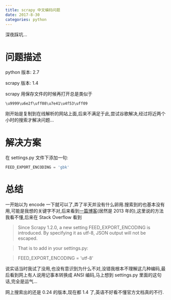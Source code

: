 ```yaml
---
title: scrapy 中文编码问题
date: 2017-8-30
categories: python
---
```


深夜踩坑...
<!--more-->
# 问题描述

python 版本: 2.7

scrapy 版本: 1.4

scrapy 用保存文件的时候再打开总是类似于
```
\u9999\u6e2f\uff08\u7e41\u4f53\uff09
```
刚开始是复制到在线解析的网站上面,后来不满足于此,尝试谷歌解决,经过将近两个小时的搜索才解决问题...

# 解决方案
在 settings.py 文件下添加一句:
```python
FEED_EXPORT_ENCODING = 'gbk'
```

# 总结
一开始以为 encode 一下就可以了,弄了半天并没有什么卵用.搜索到的也基本没有用,可能是我想的关键字不对,后来看到[一篇博客](https://caiknife.github.io/blog/2013/08/02/scrapy-json-solution/)(居然是 2013 年的),这里说的方法我看不懂,后来在 Stack Overflow 看到
>Since Scrapy 1.2.0, a new setting FEED_EXPORT_ENCODING is introduced. By specifying it as utf-8, JSON output will not be escaped.

>That is to add in your settings.py:

>FEED_EXPORT_ENCODING = 'utf-8'

说实话当时我试了没用,也没有意识到为什么不对,没错我根本不理解这几种编码,最后看到网上有人说用记事本转换成 ANSI 编码,马上想到 settings.py 里面的这句话,完全是运气...

网上搜索出的还是 0.24 的版本,现在都 1.4 了,英语不好看不懂官方文档真的不行.
